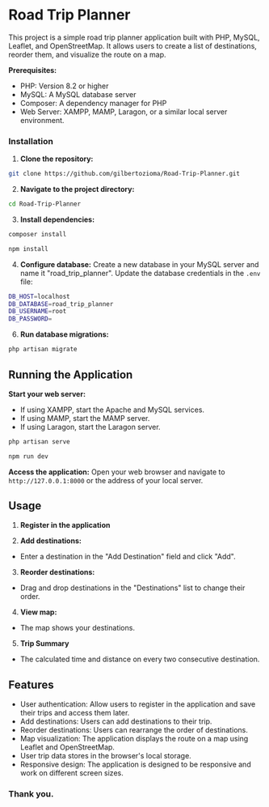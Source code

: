 # Road Trip Planner
This project is a simple road trip planner application built with PHP, MySQL, Leaflet, and OpenStreetMap. It allows users to create a list of destinations, reorder them, and visualize the route on a map.

**Prerequisites:**
- PHP: Version 8.2 or higher
- MySQL: A MySQL database server
- Composer: A dependency manager for PHP
- Web Server: XAMPP, MAMP, Laragon, or a similar local server environment.


### Installation
1. **Clone the repository:**
```bash
git clone https://github.com/gilbertozioma/Road-Trip-Planner.git
```

2. **Navigate to the project directory:**
```bash
cd Road-Trip-Planner
```

3. **Install dependencies:**
```bash
composer install
```
```bash
npm install
```
4. **Configure database:**
Create a new database in your MySQL server and name it "road_trip_planner".
Update the database credentials in the `.env` file:
```bash
DB_HOST=localhost
DB_DATABASE=road_trip_planner
DB_USERNAME=root
DB_PASSWORD=
```

6. **Run database migrations:**
```bash
php artisan migrate
```

## Running the Application

**Start your web server:**
- If using XAMPP, start the Apache and MySQL services.
- If using MAMP, start the MAMP server.
- If using Laragon, start the Laragon server.
```bash
php artisan serve
```
```bash
npm run dev
```

**Access the application:**
Open your web browser and navigate to `http://127.0.0.1:8000` or the address of your local server.

## Usage
1. **Register in the application**

2. **Add destinations:**
- Enter a destination in the "Add Destination" field and click "Add".

3. **Reorder destinations:**
- Drag and drop destinations in the "Destinations" list to change their order.

4. **View map:**
- The map shows your destinations.

5. **Trip Summary**
- The calculated time and distance on every two consecutive destination.


## Features
- User authentication: Allow users to register in the application and save their trips and access them later.
- Add destinations: Users can add destinations to their trip.
- Reorder destinations: Users can rearrange the order of destinations.
- Map visualization: The application displays the route on a map using Leaflet and OpenStreetMap.
- User trip data stores in the browser's local storage.
- Responsive design: The application is designed to be responsive and work on different screen sizes.

### Thank you. 
